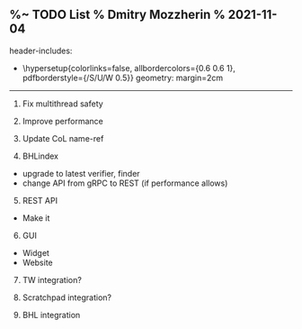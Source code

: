 %~ TODO List 
% Dmitry Mozzherin
% 2021-11-04
---
header-includes:
  - \hypersetup{colorlinks=false,
    allbordercolors={0.6 0.6 1},
    pdfborderstyle={/S/U/W 0.5}}
geometry: margin=2cm
---

1. Fix multithread safety

2. Improve performance

3. Update CoL name-ref

4. BHLindex
  * upgrade to latest verifier, finder
  * change API from gRPC to REST (if performance allows)

5. REST API
  * Make it

6. GUI
  * Widget
  * Website

7. TW integration?

8. Scratchpad integration?

9. BHL integration


